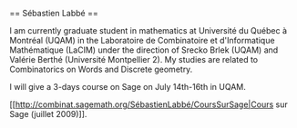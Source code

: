 == Sébastien Labbé ==

I am currently graduate student in mathematics at Université du Québec à Montréal (UQAM) in the Laboratoire de Combinatoire et d'Informatique Mathématique (LaCIM) under the direction of Srecko Brlek (UQAM) and Valérie Berthé (Université Montpellier 2). My studies are related to Combinatorics on Words and Discrete geometry.

I will give a 3-days course on Sage on July 14th-16th in UQAM. 

[[http://combinat.sagemath.org/SébastienLabbé/CoursSurSage|Cours sur Sage (juillet 2009)]].
